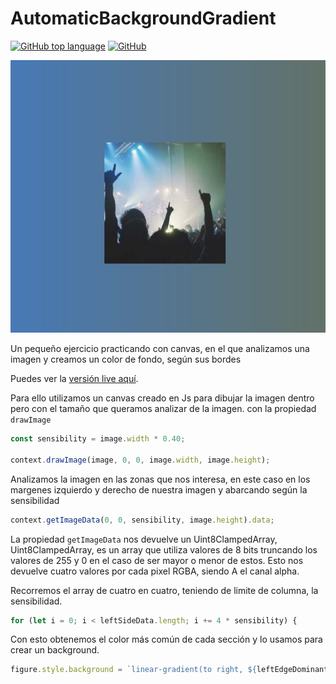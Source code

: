 
# AutomaticBackgroundGradient

[![GitHub top language](https://img.shields.io/github/languages/top/altaskur/AutomaticBackgroundGardient?style=for-the-badge)](/) [![GitHub](https://img.shields.io/github/license/altaskur/AutomaticBackgroundGardient?style=for-the-badge)](/)

![example](/assets/example.png)

Un pequeño ejercicio practicando con canvas, en el que analizamos una imagen y creamos un color de fondo, según sus bordes

Puedes ver la [versión live aquí](https://altaskur.github.io/AutomaticBackgroundGardient/src/index.html).

Para ello utilizamos un canvas creado en Js para dibujar la imagen dentro pero con el tamaño que queramos analizar de la imagen.
con la propiedad `drawImage`

```js
const sensibility = image.width * 0.40;

context.drawImage(image, 0, 0, image.width, image.height);
```

Analizamos la imagen en las zonas que nos interesa, en este caso
en los margenes izquierdo y derecho de nuestra imagen y abarcando según la sensibilidad

```js
context.getImageData(0, 0, sensibility, image.height).data;
```

La propiedad `getImageData` nos devuelve un Uint8ClampedArray,
Uint8ClampedArray, es un array que utiliza valores de 8 bits truncando los valores de 255 y 0 en el caso de ser mayor o menor de estos. Esto nos devuelve cuatro valores por cada pixel RGBA, siendo A el canal alpha.

Recorremos el array de cuatro en cuatro, teniendo de limite de columna, la sensibilidad.

```js
for (let i = 0; i < leftSideData.length; i += 4 * sensibility) {
```

Con esto obtenemos el color más común de cada sección y lo usamos para crear un background.

```js
figure.style.background = `linear-gradient(to right, ${leftEdgeDominantColor}, ${rightEdgeDominantColor})`;
```
